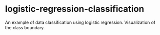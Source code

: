 # logistic-regression-classification
An example of data classification using logistic regression. Visualization of the class boundary. 
